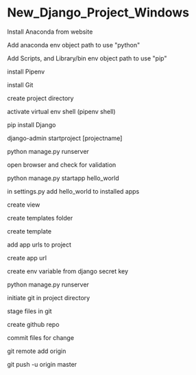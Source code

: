 # New_Django_Project_Windows

Install Anaconda from website

Add anaconda env object path to use "python"

Add Scripts, and Library/bin env object path to use "pip"

install Pipenv

install Git

create project directory

activate virtual env shell (pipenv shell)

pip install Django

django-admin startproject [projectname]

python manage.py runserver

open browser and check for validation

python manage.py startapp hello_world

in settings.py add hello_world to installed apps

create view

create templates folder

create template

add app urls to project

create app url

create env variable from django secret key

python manage.py runserver

initiate git in project directory

stage files in git

create github repo

commit files for change

git remote add origin

git push -u origin master

